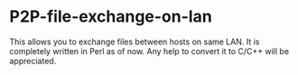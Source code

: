 # P2P-file-exchange-on-lan
This allows you to exchange files between hosts on same LAN. It is completely written in Perl as of now. Any help to convert it to C/C++ will be appreciated.
